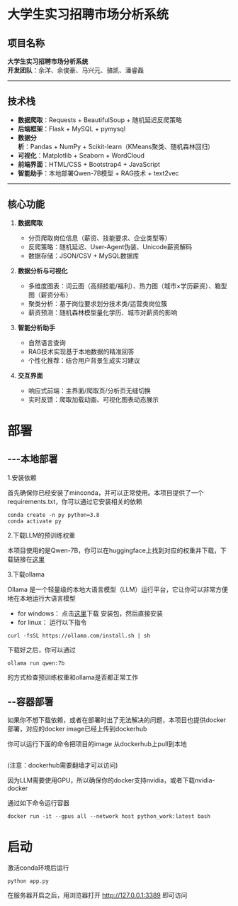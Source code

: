 # 大学生实习招聘市场分析系统

## 项目名称
**大学生实习招聘市场分析系统**  
**开发团队**：余洋、余俊豪、马兴元、骆凯、潘睿磊   

---
##  技术栈
- **数据爬取**：Requests + BeautifulSoup + 随机延迟反爬策略  
- **后端框架**：Flask + MySQL + pymysql  
- **数据分析**：Pandas + NumPy + Scikit-learn（KMeans聚类、随机森林回归）  
- **可视化**：Matplotlib + Seaborn + WordCloud  
- **前端界面**：HTML/CSS + Bootstrap4 + JavaScript  
- **智能助手**：本地部署Qwen-7B模型 + RAG技术 + text2vec  

---
##  核心功能
1. **数据爬取**  
   - 分页爬取岗位信息（薪资、技能要求、企业类型等）  
   - 反爬策略：随机延迟、User-Agent伪装、Unicode薪资解码  
   - 数据存储：JSON/CSV + MySQL数据库  

2. **数据分析与可视化**  
   - 多维度图表：词云图（高频技能/福利）、热力图（城市×学历薪资）、箱型图（薪资分布）  
   - 聚类分析：基于岗位要求划分技术类/运营类岗位簇  
   - 薪资预测：随机森林模型量化学历、城市对薪资的影响  

3. **智能分析助手**  
   - 自然语言查询 
   - RAG技术实现基于本地数据的精准回答  
   - 个性化推荐：结合用户背景生成实习建议  

4. **交互界面**  
   - 响应式前端：主界面/爬取页/分析页无缝切换  
   - 实时反馈：爬取加载动画、可视化图表动态展示  

# 部署
## ---本地部署
1.安装依赖

首先确保你已经安装了minconda，并可以正常使用。本项目提供了一个requirements.txt，你可以通过它安装相关的依赖
```
conda create -n py python=3.8
conda activate py
```
2.下载LLM的预训练权重

本项目使用的是Qwen-7B，你可以在huggingface上找到对应的权重并下载，下载链接在[这里](https://huggingface.co/Qwen/Qwen-7B)

3.下载ollama

Ollama 是一个轻量级的本地大语言模型（LLM）运行平台，它让你可以非常方便地在本地运行大语言模型

- for windows：
点击[这里](https://ollama.com/)下载 安装包，然后直接安装
- for linux：
运行以下指令
```
curl -fsSL https://ollama.com/install.sh | sh
```

下载好之后，你可以通过
```
ollama run qwen:7b
```
的方式检查预训练权重和ollama是否都正常工作

## --容器部署
如果你不想下载依赖，或者在部署时出了无法解决的问题，本项目也提供docker部署，对应的docker image已经上传到dockerhub

你可以运行下面的命令把项目的image 从dockerhub上pull到本地
```

```
(注意：dockerhub需要翻墙才可以访问)

因为LLM需要使用GPU，所以确保你的docker支持nvidia，或者下载nvidia-docker

通过如下命令运行容器
```
docker run -it --gpus all --network host python_work:latest bash
```

# 启动
激活conda环境后运行
```
python app.py
```
在服务器开启之后，用浏览器打开 http://127.0.0.1:3389 即可访问